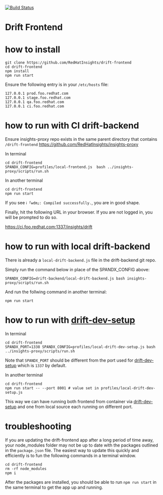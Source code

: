 [![Build Status](https://travis-ci.org/RedHatInsights/insights-frontend-starter-app.svg?branch=master)](https://travis-ci.org/RedHatInsights/insights-frontend-starter-app)

# Drift Frontend

# how to install

```
git clone https://github.com/RedHatInsights/drift-frontend
cd drift-frontend
npm install
npm run start
```

Ensure the following entry is in your `/etc/hosts` file:
```
127.0.0.1 prod.foo.redhat.com
127.0.0.1 stage.foo.redhat.com
127.0.0.1 qa.foo.redhat.com
127.0.0.1 ci.foo.redhat.com
```


# how to run with CI drift-backend

Ensure insights-proxy repo exists in the same parent directory that contains `/drift-frontend`
https://github.com/RedHatInsights/insights-proxy

In terminal
```
cd drift-frontend
SPANDX_CONFIG=profiles/local-frontend.js  bash ../insights-proxy/scripts/run.sh
```

In another terminal
```
cd drift-frontend
npm run start
```

If you see `ℹ ｢wdm｣: Compiled successfully.`, you are in good shape.

Finally, hit the following URL in your browser. If you are not logged in, you will be prompted to do so.

https://ci.foo.redhat.com:1337/insights/drift


# how to run with local drift-backend

There is already a `local-drift-backend.js` file in the drift-backend git repo.

Simply run the command below in place of the SPANDX_CONFIG above:

`SPANDX_CONFIG=drift-backend/local-drift-backend.js bash insights-proxy/scripts/run.sh`

And run the follwing command in another terminal:

`npm run start`


# how to run with [drift-dev-setup](https://github.com/RedHatInsights/drift-dev-setup)

In terminal
```
cd drift-frontend
SPANDX_PORT=1338 SPANDX_CONFIG=profiles/local-drift-dev-setup.js bash ../insights-proxy/scripts/run.sh
```
Note that `SPANDX_PORT` should be different from the port used for [drift-dev-setup](https://github.com/RedHatInsights/drift-dev-setup) which is `1337` by default.

In another terminal
```
cd drift-frontend
npm run start -- --port 8001 # value set in profiles/local-drift-dev-setup.js
```

This way we can have running both frontend from container via [drift-dev-setup](https://github.com/RedHatInsights/drift-dev-setup) and one from local source each running on different port.


# troubleshooting

If you are updating the drift-frontend app after a long period of time away, your node_modules folder may not be up to date with the packages outlined in the `package.json` file. The easiest way to update this quickly and efficiently is to fun the following commands in a terminal window.
```
cd drift-frontend
rm -rf node_modules
npm i
```

After the packages are installed, you should be able to run `npm run start` in the same terminal to get the app up and running.
